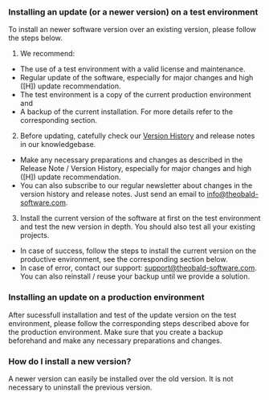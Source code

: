 ### Installing an update (or a newer version) on a test environment
To install an newer software version over an existing version, please follow the steps below. 

1. We recommend:  
 - The use of a test environment with a valid license and maintenance.   
 - Regular update of the software, especially for major changes and high ([H]) update recommendation. 
 - The test environment is a copy of the current production environment and  
 - A backup of the current installation. For more details refer to the corresponding section. 


2. Before updating, catefully check our [Version History](https://kb.theobald-software.com/version-history) and release notes in our knowledgebase.   
 - Make any necessary preparations and changes as described in the Release Note / Version History, especially for major changes and high ([H]) update recommendation. 
 - You can also subscribe to our regular newsletter about changes in the version history and release notes. Just send an email to info@theobald-software.com.  

3. Install the current version of the software at first on the test environment and test the new version in depth. You should also test all your existing projects.  
 - In case of success, follow the steps to install the current version on the productive environment, see the corresponding section below.    
 - In case of error, contact our support: support@theobald-software.com. You can also reinstall / reuse your backup until we provide a solution. 

### Installing an update on a production environment 
After sucessfull installation and test of the update version on the test environment, please follow the corresponding steps described above for the production environment. Make sure that you create a backup beforehand and make any necessary preparations and changes. 

### How do I install a new version? 
A newer version can easily be installed over the old version. It is not necessary to uninstall the previous version. 